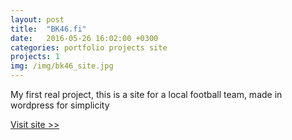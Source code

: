 ```yaml
---
layout: post
title:  "BK46.fi"
date:   2016-05-26 16:02:00 +0300
categories: portfolio projects site
projects: 1
img: /img/bk46_site.jpg
---
```

<p>My first real project,
this is a site for a local football team, made in wordpress for simplicity</p>


[Visit site >>](http://bk46.fi)
